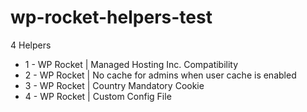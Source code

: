 # wp-rocket-helpers-test

4 Helpers

- 1 -  WP Rocket | Managed Hosting Inc. Compatibility
- 2 -  WP Rocket | No cache for admins when user cache is enabled
- 3 -  WP Rocket | Country Mandatory Cookie
- 4 -  WP Rocket | Custom Config File